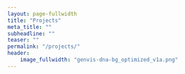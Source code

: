 ```yaml
---
layout: page-fullwidth
title: "Projects"
meta_title: ""
subheadline: ""
teaser: ""
permalink: "/projects/"
header:
    image_fullwidth: "genvis-dna-bg_optimized_v1a.png"
---
```

